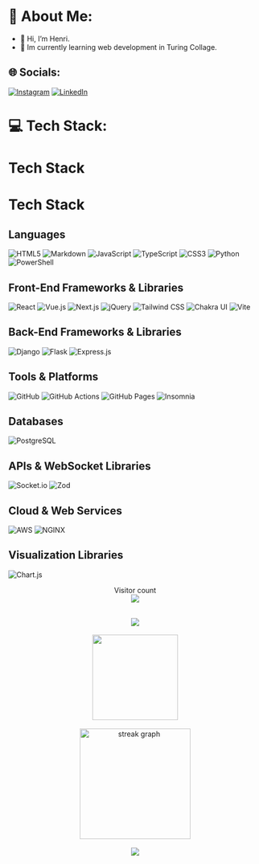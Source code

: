 
  # 💫 About Me:
  - 👋 Hi, I’m Henri.  
  - 🌱 Im currently learning web development in Turing Collage. 



## 🌐 Socials:
[![Instagram](https://img.shields.io/badge/Instagram-%23E4405F.svg?logo=Instagram&logoColor=white)](https://instagram.com/henriits) [![LinkedIn](https://img.shields.io/badge/LinkedIn-%230077B5.svg?logo=linkedin&logoColor=white)](https://linkedin.com/in/henri-tsarents) 

# 💻 Tech Stack:
# Tech Stack

# Tech Stack

## **Languages**
![HTML5](https://img.shields.io/badge/HTML5-E34F26?style=flat-square&logo=html5&logoColor=white)
![Markdown](https://img.shields.io/badge/Markdown-000000?style=flat-square&logo=markdown&logoColor=white)
![JavaScript](https://img.shields.io/badge/JavaScript-F7DF1E?style=flat-square&logo=javascript&logoColor=black)
![TypeScript](https://img.shields.io/badge/TypeScript-007ACC?style=flat-square&logo=typescript&logoColor=white)
![CSS3](https://img.shields.io/badge/CSS3-1572B6?style=flat-square&logo=css3&logoColor=white)
![Python](https://img.shields.io/badge/Python-3776AB?style=flat-square&logo=python&logoColor=ffdd54)
![PowerShell](https://img.shields.io/badge/PowerShell-5391FE?style=flat-square&logo=powershell&logoColor=white)

## **Front-End Frameworks & Libraries**
![React](https://img.shields.io/badge/React-61DAFB?style=flat-square&logo=react&logoColor=black)
![Vue.js](https://img.shields.io/badge/Vue.js-4FC08D?style=flat-square&logo=vuedotjs&logoColor=white)
![Next.js](https://img.shields.io/badge/Next.js-000000?style=flat-square&logo=next.js&logoColor=white)
![jQuery](https://img.shields.io/badge/jQuery-0769AD?style=flat-square&logo=jquery&logoColor=white)
![Tailwind CSS](https://img.shields.io/badge/Tailwind%20CSS-38B2AC?style=flat-square&logo=tailwind-css&logoColor=white)
![Chakra UI](https://img.shields.io/badge/Chakra%20UI-319795?style=flat-square&logo=chakraui&logoColor=white)
![Vite](https://img.shields.io/badge/Vite-646CFF?style=flat-square&logo=vite&logoColor=white)

## **Back-End Frameworks & Libraries**
![Django](https://img.shields.io/badge/Django-092E20?style=flat-square&logo=django&logoColor=white)
![Flask](https://img.shields.io/badge/Flask-000000?style=flat-square&logo=flask&logoColor=white)
![Express.js](https://img.shields.io/badge/Express.js-404D59?style=flat-square&logo=express&logoColor=white)

## **Tools & Platforms**
![GitHub](https://img.shields.io/badge/GitHub-181717?style=flat-square&logo=github&logoColor=white)
![GitHub Actions](https://img.shields.io/badge/GitHub%20Actions-2088FF?style=flat-square&logo=github-actions&logoColor=white)
![GitHub Pages](https://img.shields.io/badge/GitHub%20Pages-222222?style=flat-square&logo=github-pages&logoColor=white)
![Insomnia](https://img.shields.io/badge/Insomnia-4000BF?style=flat-square&logo=insomnia&logoColor=white)

## **Databases**
![PostgreSQL](https://img.shields.io/badge/PostgreSQL-4169E1?style=flat-square&logo=postgresql&logoColor=white)

## **APIs & WebSocket Libraries**
![Socket.io](https://img.shields.io/badge/Socket.io-010101?style=flat-square&logo=socket.io&logoColor=white)
![Zod](https://img.shields.io/badge/Zod-3068B7?style=flat-square&logo=zod&logoColor=white)

## **Cloud & Web Services**
![AWS](https://img.shields.io/badge/Amazon%20AWS-FF9900?style=flat-square&logo=amazon-aws&logoColor=white)
![NGINX](https://img.shields.io/badge/NGINX-269539?style=flat-square&logo=nginx&logoColor=white)

## **Visualization Libraries**
![Chart.js](https://img.shields.io/badge/Chart.js-F5788D?style=flat-square&logo=chart.js&logoColor=white)


<div align="center">
<p align="center"> 
  Visitor count<br>
  <img src="https://profile-counter.glitch.me/henriits/count.svg" />
</p>
</div>
<br>

<div align="center">
  <img src="https://github-profile-trophy.vercel.app/?username=henriits&theme=juicyfresh&no-frame=false&no-bg=false&margin-w=4"  />
</div>


<br>
<div align="center">

<img align="center" height="170" src="https://github-readme-stats.vercel.app/api/top-langs/?username=henriits&theme=dark&show_icons=true&hide_border=true&layout=compact&langs_count=8&size_weight=0.5&count_weight=0.5&border=true&hide=kvlang&hide_border=false&border_radius=5"/>
</div>

<br>

<div align="center">
  <img src="https://streak-stats.demolab.com?user=henriits&locale=en&mode=daily&theme=dark&hide_border=false&border_radius=5&order=3" height="220" alt="streak graph"  />
</div>


<br>


<div align="center">
  <img src="https://quotes-github-readme.vercel.app/api?type=horizontal&theme=dark"  />
</div>




